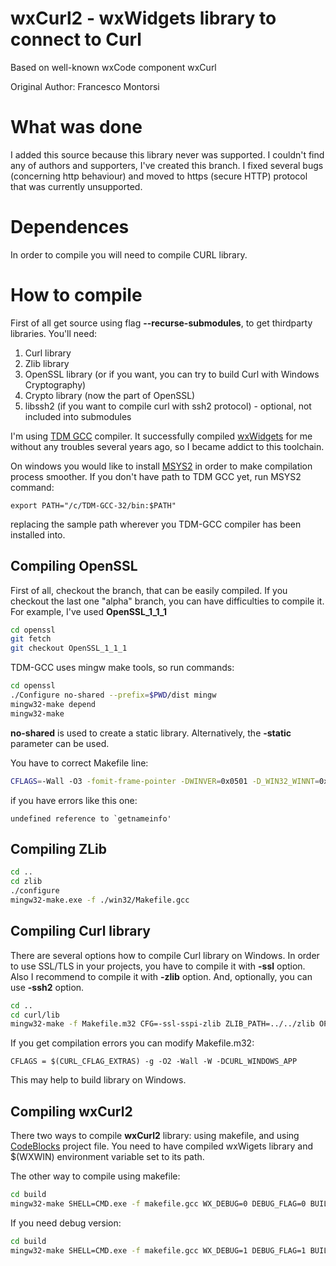 # wxCurl2 - wxWidgets library to connect to Curl

Based on well-known wxCode component wxCurl

Original Author: Francesco Montorsi

# What was done

I added this source because this library never was supported. I couldn't find any of authors and supporters, I've created this branch.
I fixed several bugs (concerning http behaviour) and moved to https (secure HTTP) protocol that was currently unsupported.

# Dependences

In order to compile you will need to compile CURL library.

# How to compile

First of all get source using flag **--recurse-submodules**, to get thirdparty libraries.
You'll need:

1. Curl library
2. Zlib library
3. OpenSSL library (or if you want, you can try to build Curl with Windows Cryptography)
4. Crypto library (now the part of OpenSSL)
5. libssh2 (if you want to compile curl with ssh2 protocol) - optional, not included into submodules

I'm using [TDM GCC](https://jmeubank.github.io/tdm-gcc/) compiler. It successfully compiled [wxWidgets](https://www.wxwidgets.org/) for me without any troubles several years ago, so I became addict to this toolchain.
    
On windows you would like to install [MSYS2](https://www.msys2.org/) in order to make compilation process smoother.
If you don't have path to TDM GCC yet, run MSYS2 command:

`export PATH="/c/TDM-GCC-32/bin:$PATH"`

replacing the sample path wherever you TDM-GCC compiler has been installed into.

## Compiling OpenSSL

First of all, checkout the branch, that can be easily compiled.
If you checkout the last one "alpha" branch, you can have difficulties to compile it.
For example, I've used **OpenSSL_1_1_1**

```bash
cd openssl
git fetch
git checkout OpenSSL_1_1_1
```

TDM-GCC uses mingw make tools, so run commands:

```bash
cd openssl
./Configure no-shared --prefix=$PWD/dist mingw
mingw32-make depend
mingw32-make
```

**no-shared** is used to create a static library. Alternatively, the **-static** parameter can be used.

You have to correct Makefile line:

```bash
CFLAGS=-Wall -O3 -fomit-frame-pointer -DWINVER=0x0501 -D_WIN32_WINNT=0x0501
```

if you have errors like this one:

```
undefined reference to `getnameinfo'
```

## Compiling ZLib

```bash
cd ..
cd zlib
./configure
mingw32-make.exe -f ./win32/Makefile.gcc
```

## Compiling Curl library

There are several options how to compile Curl library on Windows.
In order to use SSL/TLS in your projects, you have to compile it with **-ssl** option.
Also I recommend to compile it with **-zlib** option.
And, optionally, you can use **-ssh2** option.

```bash
cd ..
cd curl/lib
mingw32-make -f Makefile.m32 CFG=-ssl-sspi-zlib ZLIB_PATH=../../zlib OPENSSL_PATH=../../openssl
```

If you get compilation errors you can modify Makefile.m32:

```
CFLAGS = $(CURL_CFLAG_EXTRAS) -g -O2 -Wall -W -DCURL_WINDOWS_APP
```

This may help to build library on Windows.

## Compiling wxCurl2

There two ways to compile **wxCurl2** library: using makefile, and using [CodeBlocks](https://www.codeblocks.org) project file.
You need to have compiled wxWigets library and $(WXWIN) environment variable set to its path.

The other way to compile using makefile:
```bash
cd build
mingw32-make SHELL=CMD.exe -f makefile.gcc WX_DEBUG=0 DEBUG_FLAG=0 BUILD=release WX_SHARED=0 WX_UNICODE=1 UNICODE=1 WX_VERSION=31 WX_MONOLITHIC=1 SHARED=0 CXXFLAGS="-std=gnu++11" 
``` 

If you need debug version:
```bash
cd build
mingw32-make SHELL=CMD.exe -f makefile.gcc WX_DEBUG=1 DEBUG_FLAG=1 BUILD=debug WX_SHARED=0 WX_UNICODE=1 UNICODE=1 WX_VERSION=31 WX_MONOLITHIC=1 SHARED=0 CXXFLAGS="-std=gnu++11" 
``` 
